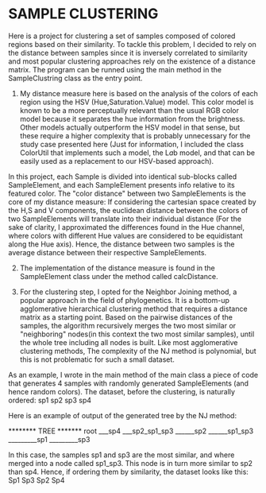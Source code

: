 <h1>SAMPLE CLUSTERING</h1>

Here is a project for clustering a set of samples composed of colored regions based on their similarity.
To tackle this problem, I decided to rely on the distance between samples since it is inversely correlated to similarity and
 most popular clustering approaches rely on the existence of a distance matrix.
 The program can be runned using the main method in the SampleClustring class as the entry point.
1. My distance measure here is based on the analysis of the colors of each region using the HSV (Hue,Saturation.Value) model. This color model is 
known to be a more perceptually relevant than the usual RGB color model because it separates the hue information from the brightness.
Other models actually outperform the HSV model in that sense, but these require a higher complexity that is probably unnecessary for the study case presented here
(Just for information, I included the class ColorUtil that implements such a model, the L*a*b model, and that can be easily used as a replacement to our HSV-based approach).

In this project, each Sample is divided into identical sub-blocks called SampleElement, and each SampleElement presents info relative to its featured color. 
The "color distance" between two SampleElements is the core of my distance measure: If considering the cartesian space created by the H,S and V components, 
the euclidean distance between the colors of two SampleElements will translate into their individual distance (For the sake of clarity, I approximated the 
differences found in the Hue channel, where colors with different Hue values are considered to be equidistant along the Hue axis).
Hence, the distance between two samples is the average distance between their respective SampleElements.

2. The implementation of the distance measure is found in the SampleElement class under the method called calcDistance. 

3. For the clustering step, I opted for the Neighbor Joining method, a popular approach in the field of phylogenetics. It is a bottom-up agglomerative hierarchical clustering method
that requires a distance matrix as a starting point. Based on the pairwise distances of the samples, the algorithm recursively merges the two most similar or "neighboring" nodes(in this context the two most similar samples),
until the whole tree including all nodes is built.
Like most agglomerative clustering methods, The complexity of the NJ method is polynomial, but this is not problematic for such a small dataset. 

As an example, I wrote in the main method of the main class a piece of code that generates 4 samples with randomly generated SampleElements (and hence random colors).
The dataset, before the clustering, is naturally ordered:
sp1
sp2
sp3
sp4

Here is an example of output of the generated tree by the NJ method:

******** TREE *******
root
___sp4
___sp2_sp1_sp3
______sp2
______sp1_sp3
_________sp1
_________sp3

In this case, the samples sp1 and sp3 are the most similar, and where merged into a node called sp1_sp3. This node is in turn more similar to sp2 than sp4.
Hence, if ordering them by similarity, the dataset looks like this:
Sp1
Sp3
Sp2
Sp4



